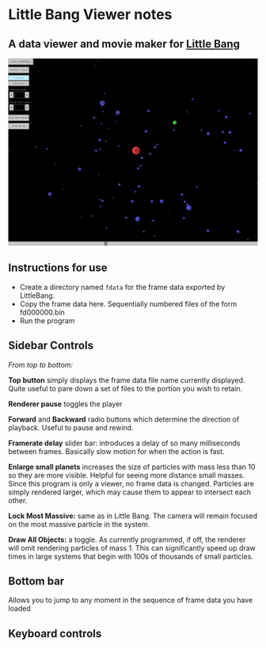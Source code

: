 # Little Bang Viewer notes
## A data viewer and movie maker for [Little Bang](/README.md)

![Viewer Screenshot](/images/bounce.gif)

## Instructions for use
* Create a directory named `fdata` for the frame data exported by LittleBang.  
* Copy the frame data here.  Sequentially numbered files of the form fd000000.bin 
* Run the program

## Sidebar Controls
*From top to bottom:*

**Top button** simply displays the frame data file name currently displayed.  Quite useful to pare down a set of files to the portion you wish to retain.

**Renderer pause** toggles the player

**Forward** and **Backward** radio buttons which determine the direction of playback.  Useful to pause and rewind.

**Framerate delay** slider bar: introduces a delay of so many milliseconds between frames.  Basically slow motion for when the action is fast.

**Enlarge small planets** increases the size of particles with mass less than 10 so they are more visible.  Helpful for seeing more distance small masses.  Since this program is only a viewer, no frame data is changed.  Particles are simply rendered larger, which may cause them to appear to intersect each other.

**Lock Most Massive:** same as in Little Bang.  The camera will remain focused on the most massive particle in the system.

**Draw All Objects:** a toggle.  As currently programmed, if off, the renderer will omit rendering particles of mass 1.  This can significantly speed up draw times in large systems that begin with 100s of thousands of small particles.

## Bottom bar
Allows you to jump to any moment in the sequence of frame data you have loaded

## Keyboard controls
